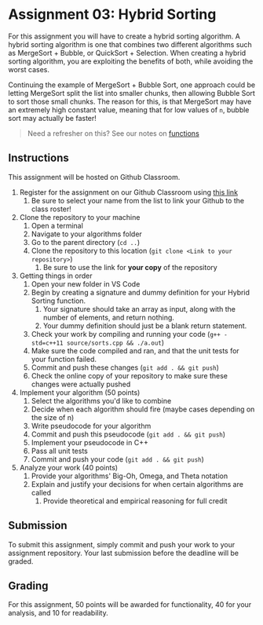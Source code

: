 # Assignment 03: Hybrid Sorting

For this assignment you will have to create a hybrid sorting algorithm.
A hybrid sorting algorithm is one that combines two different algorithms such as MergeSort + Bubble, or QuickSort + Selection.
When creating a hybrid sorting algorithm, you are exploiting the benefits of both, while avoiding the worst cases.

Continuing the example of MergeSort + Bubble Sort, one approach could be letting MergeSort split the list into smaller chunks, then allowing Bubble Sort to sort those small chunks.
The reason for this, is that MergeSort may have an extremely high constant value, meaning that for low values of `n`, bubble sort may actually be faster!

> Need a refresher on this? See our notes on [functions](docs/notes/functions.html)

## Instructions

This assignment will be hosted on Github Classroom.

1. Register for the assignment on our Github Classroom using [this link](https://classroom.github.com/a/ztjoUAr2)
   1. Be sure to select your name from the list to link your Github to the class roster!
2. Clone the repository to your machine
   1. Open a terminal
   2. Navigate to your algorithms folder
   3. Go to the parent directory (`cd ..`)
   4. Clone the repository to this location (`git clone <Link to your repository>`)
      1. Be sure to use the link for **your copy** of the repository
3. Getting things in order
   1. Open your new folder in VS Code
   2. Begin by creating a signature and dummy definition for your Hybrid Sorting function.
      1. Your signature should take an array as input, along with the number of elements, and return nothing.
      2. Your dummy definition should just be a blank return statement.
   3. Check your work by compiling and running your code (`g++ -std=c++11 source/sorts.cpp && ./a.out`)
   4. Make sure the code compiled and ran, and that the unit tests for your function failed.
   5. Commit and push these changes (`git add . && git push`)
   6. Check the online copy of your repository to make sure these changes were actually pushed
4. Implement your algorithm (50 points)
   1. Select the algorithms you'd like to combine
   2. Decide when each algorithm should fire (maybe cases depending on the size of n)
   3. Write pseudocode for your algorithm
   4. Commit and push this pseudocode (`git add . && git push`)
   5. Implement your pseudocode in C++
   6. Pass all unit tests
   7. Commit and push your code (`git add . && git push`)
5. Analyze your work (40 points)
   1. Provide your algorithms' Big-Oh, Omega, and Theta notation
   2. Explain and justify your decisions for when certain algorithms are called
      1. Provide theoretical and empirical reasoning for full credit

## Submission

To submit this assignment, simply commit and push your work to your assignment repository.
Your last submission before the deadline will be graded.

## Grading

For this assignment, 50 points will be awarded for functionality, 40 for your analysis, and 10 for readability.
